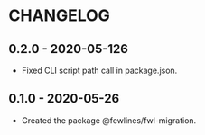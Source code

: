 # CHANGELOG

## 0.2.0 - 2020-05-126

- Fixed CLI script path call in package.json.

## 0.1.0 - 2020-05-26

- Created the package @fewlines/fwl-migration.

